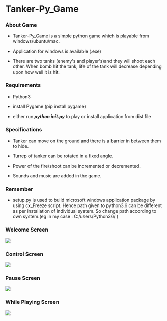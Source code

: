 # Tanker-Py_Game

### About Game

- Tanker-Py_Game is a simple python game which is playable from windows/ubuntu/mac.

- Application for windows is available (.exe)

- There are two tanks (enemy's and player's)and they will shoot each other. When bomb hit the tank, life of the tank will decrease depending upon how well it is hit.  

### Requirements

- Python3

- install Pygame (pip install pygame)

- either run ***python init.py*** to play or install application from dist file

### Specifications

- Tanker can move on the ground and there is a barrier in between them to hide.

- Turrep of tanker can be rotated in a fixed angle.

- Power of the fire/shoot can be incremented or decremented.

- Sounds and music are added in the game. 

### Remember 

- setup.py is used to build microsoft windows application package by using cx_Freeze script. Hence path given to python3.6 can be different as per installation of individual system. So change path according to own system.(eg in my case : C:/users/Python36/  )

### Welcome Screen

![](https://user-images.githubusercontent.com/20949109/38764545-bdeaa8a2-3fce-11e8-964d-d83cae3a27f5.png)

### Control Screen

![](https://user-images.githubusercontent.com/20949109/38764542-bd37fa86-3fce-11e8-9bb1-e20f9ad88652.png)

### Pause Screen

![](https://user-images.githubusercontent.com/20949109/38764543-bd73f630-3fce-11e8-8c4d-da2bf5feba4a.png)

### While Playing Screen

![](https://user-images.githubusercontent.com/20949109/38764544-bdaf39b6-3fce-11e8-8fbc-d226d2034ed7.png)
